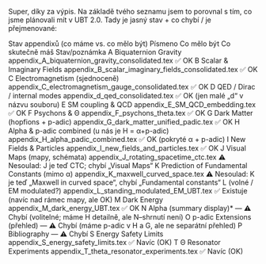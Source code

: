 Super, díky za výpis. Na základě tvého seznamu jsem to porovnal s tím, co jsme plánovali mít v UBT 2.0. Tady je jasný stav + co chybí / je přejmenované:

Stav appendixů (co máme vs. co mělo být)
Písmeno	Co mělo být	Co skutečně máš	Stav/poznámka
A	Biquaternion Gravity	appendix_A_biquaternion_gravity_consolidated.tex	✅ OK
B	Scalar & Imaginary Fields	appendix_B_scalar_imaginary_fields_consolidated.tex	✅ OK
C	Electromagnetism (sjednoceně)	appendix_C_electromagnetism_gauge_consolidated.tex	✅ OK
D	QED / Dirac / internal modes	appendix_d_qed_consolidated.tex	✅ OK (jen malé „d“ v názvu souboru)
E	SM coupling & QCD	appendix_E_SM_QCD_embedding.tex	✅ OK
F	Psychons & Θ	appendix_F_psychons_theta.tex	✅ OK
G	Dark Matter (hopfions + p-adic)	appendix_G_dark_matter_unified_padic.tex	✅ OK
H	Alpha & p-adic combined (u nás je H = α+p-adic)	appendix_H_alpha_padic_combined.tex	✅ OK (pokryté α + p-adic)
I	New Fields & Particles	appendix_I_new_fields_and_particles.tex	✅ OK
J	Visual Maps (mapy, schémata)	appendix_J_rotating_spacetime_ctc.tex	⚠️ Nesoulad: J je teď CTC; chybí „Visual Maps“
K	Prediction of Fundamental Constants (mimo α)	appendix_K_maxwell_curved_space.tex	⚠️ Nesoulad: K je teď „Maxwell in curved space“, chybí „Fundamental constants“
L	(volné / EM modulated?)	appendix_L_standing_modulated_EM_UBT.tex	✅ Existuje (navíc nad rámec mapy, ale OK)
M	Dark Energy	appendix_M_dark_energy_UBT.tex	✅ OK
N	Alpha (summary display)*	—	⚠️ Chybí (volitelné; máme H detailně, ale N–shrnutí není)
O	p-adic Extensions (přehled)	—	⚠️ Chybí (máme p-adic v H a G, ale ne separátní přehled)
P	Bibliography	—	⚠️ Chybí
S	Energy Safety Limits	appendix_S_energy_safety_limits.tex	✅ Navíc (OK)
T	Θ Resonator Experiments	appendix_T_theta_resonator_experiments.tex	✅ Navíc (OK)
